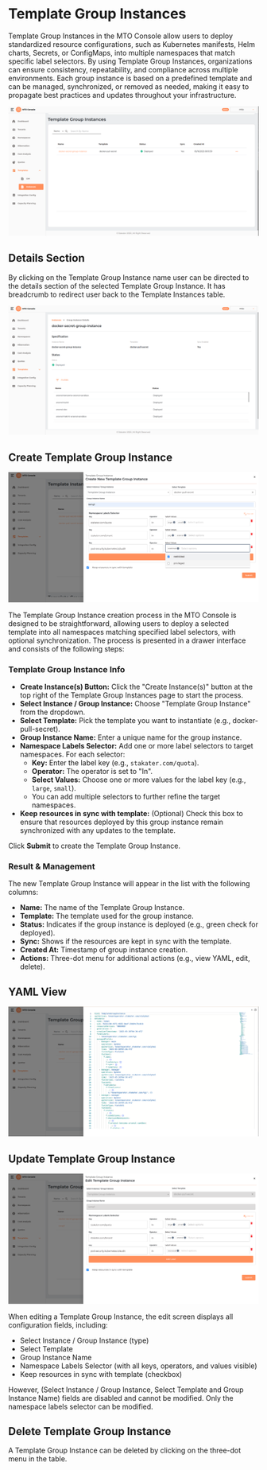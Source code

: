 # Template Group Instances

Template Group Instances in the MTO Console allow users to deploy standardized resource configurations, such as Kubernetes manifests, Helm charts, Secrets, or ConfigMaps, into multiple namespaces that match specific label selectors. By using Template Group Instances, organizations can ensure consistency, repeatability, and compliance across multiple environments. Each group instance is based on a predefined template and can be managed, synchronized, or removed as needed, making it easy to propagate best practices and updates throughout your infrastructure.

![templateGroupInstances](../images/templateGroupInstances.png)

## Details Section

By clicking on the Template Group Instance name user can be directed to the details section of the selected Template Group Instance. It has breadcrumb to redirect user back to the Template Instances table.

![templateGroupInstanceDetails](../images/templateGroupInstanceDetails.png)

## Create Template Group Instance

![templateGroupInstanceCrudDrawer](../images/templateGroupInstanceCrudDrawer.png)

The Template Group Instance creation process in the MTO Console is designed to be straightforward, allowing users to deploy a selected template into all namespaces matching specified label selectors, with optional synchronization. The process is presented in a drawer interface and consists of the following steps:

### Template Group Instance Info

- **Create Instance(s) Button:** Click the "Create Instance(s)" button at the top right of the Template Group Instances page to start the process.
- **Select Instance / Group Instance:** Choose "Template Group Instance" from the dropdown.
- **Select Template:** Pick the template you want to instantiate (e.g., docker-pull-secret).
- **Group Instance Name:** Enter a unique name for the group instance.
- **Namespace Labels Selector:** Add one or more label selectors to target namespaces. For each selector:
    - **Key:** Enter the label key (e.g., `stakater.com/quota`).
    - **Operator:** The operator is set to "In".
    - **Select Values:** Choose one or more values for the label key (e.g., `large`, `small`).
    - You can add multiple selectors to further refine the target namespaces.
- **Keep resources in sync with template:** (Optional) Check this box to ensure that resources deployed by this group instance remain synchronized with any updates to the template.

Click **Submit** to create the Template Group Instance.

### Result & Management

The new Template Group Instance will appear in the list with the following columns:

- **Name:** The name of the Template Group Instance.
- **Template:** The template used for the group instance.
- **Status:** Indicates if the group instance is deployed (e.g., green check for deployed).
- **Sync:** Shows if the resources are kept in sync with the template.
- **Created At:** Timestamp of group instance creation.
- **Actions:** Three-dot menu for additional actions (e.g., view YAML, edit, delete).

## YAML View

![templateGroupInstanceYAML](../images/templateGroupInstanceYAML.png)

## Update Template Group Instance

![templateGroupInstanceEdit](../images/templateGroupInstanceEdit.png)

When editing a Template Group Instance, the edit screen displays all configuration fields, including:

- Select Instance / Group Instance (type)
- Select Template
- Group Instance Name
- Namespace Labels Selector (with all keys, operators, and values visible)
- Keep resources in sync with template (checkbox)

However, (Select Instance / Group Instance, Select Template and Group Instance Name) fields are disabled and cannot be modified. Only the namespace labels selector can be modified.

## Delete Template Group Instance

A Template Group Instance can be deleted by clicking on the three-dot menu in the table.
